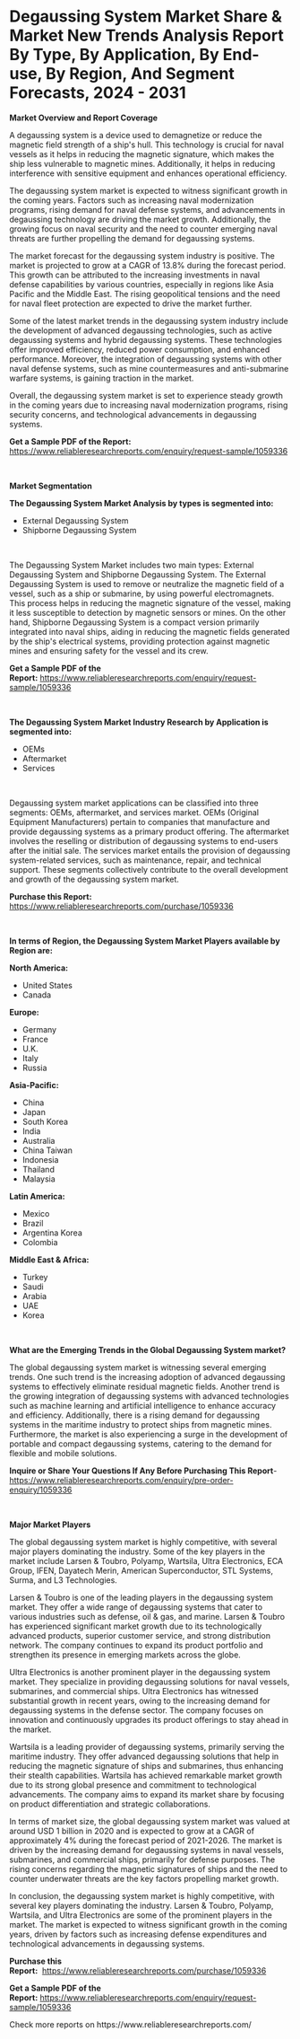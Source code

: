 <p><h1>Degaussing System Market Share & Market New Trends Analysis Report By Type, By Application, By End-use, By Region, And Segment Forecasts, 2024 - 2031</h1></p><p><strong>Market Overview and Report Coverage</strong></p>
<p><p>A degaussing system is a device used to demagnetize or reduce the magnetic field strength of a ship's hull. This technology is crucial for naval vessels as it helps in reducing the magnetic signature, which makes the ship less vulnerable to magnetic mines. Additionally, it helps in reducing interference with sensitive equipment and enhances operational efficiency.</p><p>The degaussing system market is expected to witness significant growth in the coming years. Factors such as increasing naval modernization programs, rising demand for naval defense systems, and advancements in degaussing technology are driving the market growth. Additionally, the growing focus on naval security and the need to counter emerging naval threats are further propelling the demand for degaussing systems.</p><p>The market forecast for the degaussing system industry is positive. The market is projected to grow at a CAGR of 13.8% during the forecast period. This growth can be attributed to the increasing investments in naval defense capabilities by various countries, especially in regions like Asia Pacific and the Middle East. The rising geopolitical tensions and the need for naval fleet protection are expected to drive the market further.</p><p>Some of the latest market trends in the degaussing system industry include the development of advanced degaussing technologies, such as active degaussing systems and hybrid degaussing systems. These technologies offer improved efficiency, reduced power consumption, and enhanced performance. Moreover, the integration of degaussing systems with other naval defense systems, such as mine countermeasures and anti-submarine warfare systems, is gaining traction in the market.</p><p>Overall, the degaussing system market is set to experience steady growth in the coming years due to increasing naval modernization programs, rising security concerns, and technological advancements in degaussing systems.</p></p>
<p><strong>Get a Sample PDF of the Report:</strong> <a href="https://www.reliableresearchreports.com/enquiry/request-sample/1059336">https://www.reliableresearchreports.com/enquiry/request-sample/1059336</a></p>
<p>&nbsp;</p>
<p><strong>Market Segmentation</strong></p>
<p><strong>The Degaussing System Market Analysis by types is segmented into:</strong></p>
<p><ul><li>External Degaussing System</li><li>Shipborne Degaussing System</li></ul></p>
<p>&nbsp;</p>
<p><p>The Degaussing System Market includes two main types: External Degaussing System and Shipborne Degaussing System. The External Degaussing System is used to remove or neutralize the magnetic field of a vessel, such as a ship or submarine, by using powerful electromagnets. This process helps in reducing the magnetic signature of the vessel, making it less susceptible to detection by magnetic sensors or mines. On the other hand, Shipborne Degaussing System is a compact version primarily integrated into naval ships, aiding in reducing the magnetic fields generated by the ship's electrical systems, providing protection against magnetic mines and ensuring safety for the vessel and its crew.</p></p>
<p><strong>Get a Sample PDF of the Report:</strong>&nbsp;<a href="https://www.reliableresearchreports.com/enquiry/request-sample/1059336">https://www.reliableresearchreports.com/enquiry/request-sample/1059336</a></p>
<p>&nbsp;</p>
<p><strong>The Degaussing System Market Industry Research by Application is segmented into:</strong></p>
<p><ul><li>OEMs</li><li>Aftermarket</li><li>Services</li></ul></p>
<p>&nbsp;</p>
<p><p>Degaussing system market applications can be classified into three segments: OEMs, aftermarket, and services market. OEMs (Original Equipment Manufacturers) pertain to companies that manufacture and provide degaussing systems as a primary product offering. The aftermarket involves the reselling or distribution of degaussing systems to end-users after the initial sale. The services market entails the provision of degaussing system-related services, such as maintenance, repair, and technical support. These segments collectively contribute to the overall development and growth of the degaussing system market.</p></p>
<p><strong>Purchase this Report:</strong>&nbsp; <a href="https://www.reliableresearchreports.com/purchase/1059336">https://www.reliableresearchreports.com/purchase/1059336</a></p>
<p>&nbsp;</p>
<p><strong>In terms of Region, the Degaussing System Market Players available by Region are:</strong></p>
<p>
    <p> <strong> North America: </strong>
        <ul>
            <li>United States</li>
            <li>Canada</li>
        </ul>
        </p> 
    <p> <strong> Europe: </strong>
        <ul>
            <li>Germany</li>
            <li>France</li>
            <li>U.K.</li>
            <li>Italy</li>
            <li>Russia</li>
        </ul>
        </p> 
    <p> <strong> Asia-Pacific: </strong>
        <ul>
            <li>China</li>
            <li>Japan</li>
            <li>South Korea</li>
            <li>India</li>
            <li>Australia</li>
            <li>China Taiwan</li>
            <li>Indonesia</li>
            <li>Thailand</li>
            <li>Malaysia</li>
        </ul>
        </p> 
    <p> <strong> Latin America: </strong>
        <ul>
            <li>Mexico</li>
            <li>Brazil</li>
            <li>Argentina Korea</li>
            <li>Colombia</li>
        </ul>
        </p> 
    <p> <strong> Middle East & Africa: </strong>
        <ul>
            <li>Turkey</li>
            <li>Saudi</li>
            <li>Arabia</li>
            <li>UAE</li>
            <li>Korea</li>
        </ul>
    </p>
    </p>
<p>&nbsp;</p>
<p><strong>What are the Emerging Trends in the Global Degaussing System market?</strong></p>
<p><p>The global degaussing system market is witnessing several emerging trends. One such trend is the increasing adoption of advanced degaussing systems to effectively eliminate residual magnetic fields. Another trend is the growing integration of degaussing systems with advanced technologies such as machine learning and artificial intelligence to enhance accuracy and efficiency. Additionally, there is a rising demand for degaussing systems in the maritime industry to protect ships from magnetic mines. Furthermore, the market is also experiencing a surge in the development of portable and compact degaussing systems, catering to the demand for flexible and mobile solutions.</p></p>
<p><strong>Inquire or Share Your Questions If Any Before Purchasing This Report</strong>- <a href="https://www.reliableresearchreports.com/enquiry/pre-order-enquiry/1059336">https://www.reliableresearchreports.com/enquiry/pre-order-enquiry/1059336</a></p>
<p>&nbsp;</p>
<p><strong>Major Market Players</strong></p>
<p><p>The global degaussing system market is highly competitive, with several major players dominating the industry. Some of the key players in the market include Larsen & Toubro, Polyamp, Wartsila, Ultra Electronics, ECA Group, IFEN, Dayatech Merin, American Superconductor, STL Systems, Surma, and L3 Technologies. </p><p>Larsen & Toubro is one of the leading players in the degaussing system market. They offer a wide range of degaussing systems that cater to various industries such as defense, oil & gas, and marine. Larsen & Toubro has experienced significant market growth due to its technologically advanced products, superior customer service, and strong distribution network. The company continues to expand its product portfolio and strengthen its presence in emerging markets across the globe.</p><p>Ultra Electronics is another prominent player in the degaussing system market. They specialize in providing degaussing solutions for naval vessels, submarines, and commercial ships. Ultra Electronics has witnessed substantial growth in recent years, owing to the increasing demand for degaussing systems in the defense sector. The company focuses on innovation and continuously upgrades its product offerings to stay ahead in the market.</p><p>Wartsila is a leading provider of degaussing systems, primarily serving the maritime industry. They offer advanced degaussing solutions that help in reducing the magnetic signature of ships and submarines, thus enhancing their stealth capabilities. Wartsila has achieved remarkable market growth due to its strong global presence and commitment to technological advancements. The company aims to expand its market share by focusing on product differentiation and strategic collaborations.</p><p>In terms of market size, the global degaussing system market was valued at around USD 1 billion in 2020 and is expected to grow at a CAGR of approximately 4% during the forecast period of 2021-2026. The market is driven by the increasing demand for degaussing systems in naval vessels, submarines, and commercial ships, primarily for defense purposes. The rising concerns regarding the magnetic signatures of ships and the need to counter underwater threats are the key factors propelling market growth.</p><p>In conclusion, the degaussing system market is highly competitive, with several key players dominating the industry. Larsen & Toubro, Polyamp, Wartsila, and Ultra Electronics are some of the prominent players in the market. The market is expected to witness significant growth in the coming years, driven by factors such as increasing defense expenditures and technological advancements in degaussing systems.</p></p>
<p><strong>Purchase this Report:</strong>&nbsp;&nbsp;<a href="https://www.reliableresearchreports.com/purchase/1059336">https://www.reliableresearchreports.com/purchase/1059336</a></p>
<p></p>
<p><strong>Get a Sample PDF of the Report:</strong>&nbsp;<a href="https://www.reliableresearchreports.com/enquiry/request-sample/1059336">https://www.reliableresearchreports.com/enquiry/request-sample/1059336</a></p>
<p>Check more reports on https://www.reliableresearchreports.com/</p>